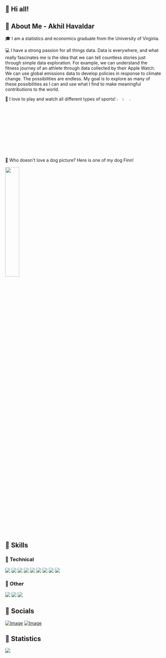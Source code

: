 ## 👋 Hi all!
## 🚀 About Me - Akhil Havaldar
🎓 I am a statistics and economics graduate from the University of Virginia.

💻 I have a strong passion for all things data. Data is everywhere, and what really fascinates me is the idea that we can tell countless stories just through simple data exploration. For example, we can understand the fitness journey of an athlete through data collected by their Apple Watch. We can use global emissions data to develop policies in response to climate change. The possibilities are endless. My goal is to explore as many of these possibilities as I can and use what I find to make meaningful contributions to the world.

🏈 I love to play and watch all different types of sports!  <img src="https://upload.wikimedia.org/wikipedia/commons/thumb/8/81/Cincinnati_Bengals_logo.svg/1024px-Cincinnati_Bengals_logo.svg.png" width=3.5% height=3.5%><img src="http://cdn.shopify.com/s/files/1/0480/9470/7866/collections/de5d5158f72626656fe2127883c849ca.jpg?v=1646870090" width=4.5% height=4.5%><img src="https://upload.wikimedia.org/wikipedia/en/thumb/7/7a/Manchester_United_FC_crest.svg/1200px-Manchester_United_FC_crest.svg.png" width=3% height=3%>

🐶 Who doesn't love a dog picture? Here is one of my dog Finn!

<img src="https://user-images.githubusercontent.com/89418526/197423033-4602425c-0247-43c2-9d9f-89ee9919111e.jpg" width=30% height=30%>

## 🔔 Skills
### 🔨 Technical
![](https://user-images.githubusercontent.com/89418526/197423131-2c7298f2-a390-4ddf-ad3f-fa214f4e1a44.svg) ![](https://user-images.githubusercontent.com/89418526/197423214-0f0a7dc5-37ec-4a6f-bc3b-483501df52fd.svg) ![](https://user-images.githubusercontent.com/89418526/197423382-616d6ada-6512-41c1-825a-91b5d1c6dc91.svg)
![](https://user-images.githubusercontent.com/89418526/197423410-bb6bcdab-b786-4fc6-9bf5-d19ab55a547c.svg) ![](https://user-images.githubusercontent.com/89418526/197423512-6adb5709-cf8e-4a52-921a-32fc31ad129e.svg)
![](https://user-images.githubusercontent.com/89418526/197423517-2087e465-592f-47db-a336-b813a161ea85.svg) ![](https://user-images.githubusercontent.com/89418526/197423521-bbc82b65-51bf-4ac2-abc3-0906ea13ae21.svg)
![](https://user-images.githubusercontent.com/89418526/197423542-992fd48e-f990-454a-8f57-35bcaa5d53f9.svg) ![](https://img.shields.io/badge/Microsoft_Office-D83B01?style=for-the-badge&logo=microsoft-office&logoColor=white)

### 🔑 Other
![](https://user-images.githubusercontent.com/89418526/197423426-e13ff682-d831-496c-a2c1-d580ec0ef092.svg)
![](https://user-images.githubusercontent.com/89418526/197423557-3babb9f0-921b-41d8-9cea-bc08dd405012.svg)
![](https://user-images.githubusercontent.com/89418526/197423572-12dfa4de-e8fe-4aba-b7bf-174e4f2a954a.svg)

## 📧 Socials
[![Image](https://user-images.githubusercontent.com/89418526/197423632-261daa26-e38e-4975-9c2e-ee19714d3a3c.svg)](https://www.linkedin.com/in/akhil-havaldar/)
[![Image](https://img.shields.io/badge/GitHub-100000?style=for-the-badge&logo=github&logoColor=white)](https://github.com/ahavaldar)

## 🔆 Statistics
![](https://github-profile-summary-cards.vercel.app/api/cards/profile-details?username=ahavaldar&theme=vue)
